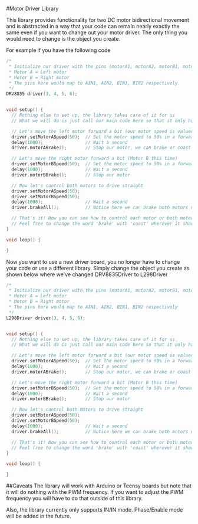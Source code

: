 #Motor Driver Library

This library provides functionality for two DC motor bidirectional movement and is abstracted in a way that your code can remain nearly exactly the same even if you want to change out your motor driver. The only thing you would need to change is the object you create. 

For example if you have the following code
  ```cpp
  /*
   * Initialize our driver with the pins (motorA1, motorA2, motorB1, motorB2) and we're assuming:
   * Motor A = Left motor
   * Motor B = Right motor
   * The pins here would map to AIN1, AIN2, BIN1, BIN2 respectively
   */
  DRV8835 driver(3, 4, 5, 6);
  
  
  void setup() {
    // Nothing else to set up, the library takes care of it for us
    // What we will do is just call our main code here so that it only happens once
  
    // Let's move the left motor forward a bit (our motor speed is valued from -100 to +100)
    driver.setMotorASpeed(50);  // Set the motor speed to 50% in a forward direction
    delay(1000);                // Wait a second
    driver.motorABrake();       // Stop our motor, we can brake or coast (self explanatory right)
  
    // Let's move the right motor forward a bit (Motor B this time)
    driver.setMotorBSpeed(50);  // Set the motor speed to 50% in a forward direction
    delay(1000);                // Wait a second
    driver.motorBBrake();       // Stop our motor
  
    // Now let's control both motors to drive straight
    driver.setMotorASpeed(50);
    driver.setMotorBSpeed(50);
    delay(1000);                // Wait a second
    driver.brakeAll();          // Notice here we can brake both motors using the brakeAll() function
  
    // That's it! Now you can see how to control each motor or both motors at the same time.
    // Feel free to change the word 'brake' with 'coast' wherever it shows up to see how coast might differ.
  }
  
  void loop() {
  
  }
  ```
  Now you want to use a new driver board, you no longer have to change your code or use a different library. Simply change the object you create as shown below where we've changed DRV8835Driver to L298Driver
  ```cpp
  /*
   * Initialize our driver with the pins (motorA1, motorA2, motorB1, motorB2) and we're assuming:
   * Motor A = Left motor
   * Motor B = Right motor
   * The pins here would map to AIN1, AIN2, BIN1, BIN2 respectively
   */
  L298Driver driver(3, 4, 5, 6);
  
  
  void setup() {
    // Nothing else to set up, the library takes care of it for us
    // What we will do is just call our main code here so that it only happens once
  
    // Let's move the left motor forward a bit (our motor speed is valued from -100 to +100)
    driver.setMotorASpeed(50);  // Set the motor speed to 50% in a forward direction
    delay(1000);                // Wait a second
    driver.motorABrake();       // Stop our motor, we can brake or coast (self explanatory right)
  
    // Let's move the right motor forward a bit (Motor B this time)
    driver.setMotorBSpeed(50);  // Set the motor speed to 50% in a forward direction
    delay(1000);                // Wait a second
    driver.motorBBrake();       // Stop our motor
  
    // Now let's control both motors to drive straight
    driver.setMotorASpeed(50);
    driver.setMotorBSpeed(50);
    delay(1000);                // Wait a second
    driver.brakeAll();          // Notice here we can brake both motors using the brakeAll() function
  
    // That's it! Now you can see how to control each motor or both motors at the same time.
    // Feel free to change the word 'brake' with 'coast' wherever it shows up to see how coast might differ.
  }
  
  void loop() {
  
  }
  ```

##Caveats
The library will work with Arduino or Teensy boards but note that it will do nothing with the PWM frequency. If you want to adjust the PWM frequency you will have to do that outside of this library.

Also, the library currently only supports IN/IN mode. Phase/Enable mode will be added in the future.